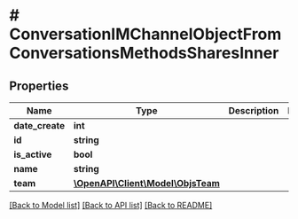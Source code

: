 # # ConversationIMChannelObjectFromConversationsMethodsSharesInner

## Properties

Name | Type | Description | Notes
------------ | ------------- | ------------- | -------------
**date_create** | **int** |  |
**id** | **string** |  |
**is_active** | **bool** |  |
**name** | **string** |  |
**team** | [**\OpenAPI\Client\Model\ObjsTeam**](ObjsTeam.md) |  |

[[Back to Model list]](../../README.md#models) [[Back to API list]](../../README.md#endpoints) [[Back to README]](../../README.md)
